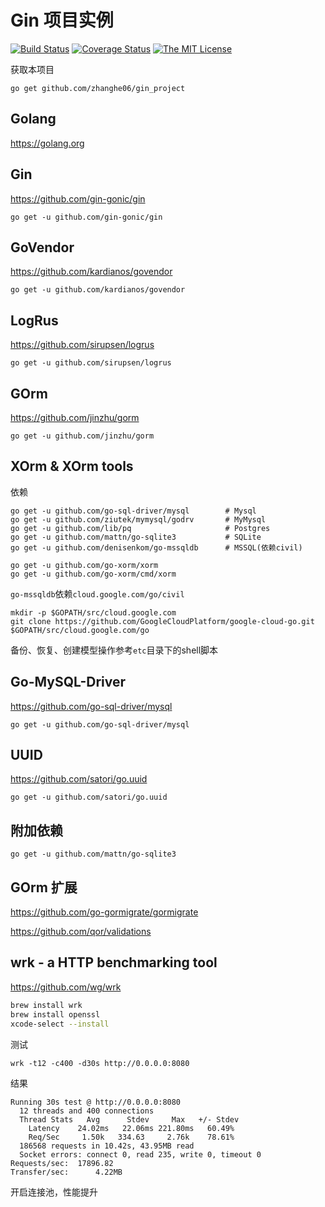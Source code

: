 # Gin 项目实例

[![Build Status](https://travis-ci.org/zhanghe06/gin_project.svg?branch=master)](https://travis-ci.org/zhanghe06/gin_project)
[![Coverage Status](https://coveralls.io/repos/github/zhanghe06/gin_project/badge.svg?branch=master)](https://coveralls.io/github/zhanghe06/gin_project?branch=master)
[![The MIT License](http://img.shields.io/badge/license-MIT-green.svg)](https://github.com/zhanghe06/gin_project/blob/master/LICENSE)

获取本项目
```
go get github.com/zhanghe06/gin_project
```


## Golang

https://golang.org


## Gin

https://github.com/gin-gonic/gin

```
go get -u github.com/gin-gonic/gin
```

## GoVendor

https://github.com/kardianos/govendor

```
go get -u github.com/kardianos/govendor
```

## LogRus

https://github.com/sirupsen/logrus

```
go get -u github.com/sirupsen/logrus
```

## GOrm

https://github.com/jinzhu/gorm

```
go get -u github.com/jinzhu/gorm
```

## XOrm & XOrm tools

依赖
```
go get -u github.com/go-sql-driver/mysql        # Mysql
go get -u github.com/ziutek/mymysql/godrv       # MyMysql
go get -u github.com/lib/pq                     # Postgres
go get -u github.com/mattn/go-sqlite3           # SQLite
go get -u github.com/denisenkom/go-mssqldb      # MSSQL(依赖civil)
```

```
go get -u github.com/go-xorm/xorm
go get -u github.com/go-xorm/cmd/xorm
```

`go-mssqldb`依赖`cloud.google.com/go/civil`
```
mkdir -p $GOPATH/src/cloud.google.com
git clone https://github.com/GoogleCloudPlatform/google-cloud-go.git $GOPATH/src/cloud.google.com/go
```

备份、恢复、创建模型操作参考`etc`目录下的shell脚本


## Go-MySQL-Driver

https://github.com/go-sql-driver/mysql

```
go get -u github.com/go-sql-driver/mysql
```

## UUID

https://github.com/satori/go.uuid

```
go get -u github.com/satori/go.uuid
```


## 附加依赖
```
go get -u github.com/mattn/go-sqlite3
```


## GOrm 扩展

https://github.com/go-gormigrate/gormigrate

https://github.com/qor/validations

## wrk - a HTTP benchmarking tool

https://github.com/wg/wrk

```bash
brew install wrk
brew install openssl
xcode-select --install
```

测试
```
wrk -t12 -c400 -d30s http://0.0.0.0:8080
```

结果
```
Running 30s test @ http://0.0.0.0:8080
  12 threads and 400 connections
  Thread Stats   Avg      Stdev     Max   +/- Stdev
    Latency    24.02ms   22.06ms 221.80ms   60.49%
    Req/Sec     1.50k   334.63     2.76k    78.61%
  186568 requests in 10.42s, 43.95MB read
  Socket errors: connect 0, read 235, write 0, timeout 0
Requests/sec:  17896.82
Transfer/sec:      4.22MB
```

开启连接池，性能提升
